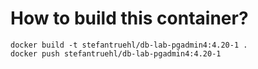  # How to build this container?
 ````
 docker build -t stefantruehl/db-lab-pgadmin4:4.20-1 .
 docker push stefantruehl/db-lab-pgadmin4:4.20-1
 ````
